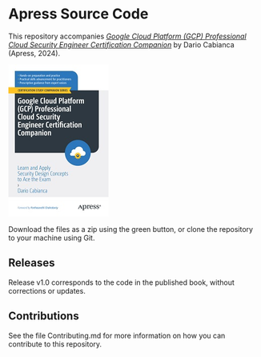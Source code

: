 # Apress Source Code

This repository accompanies [*Google Cloud Platform (GCP) Professional Cloud Security Engineer Certification Companion*](https://www.link.springer.com/book/10.1007/979-8-8688-0236-2) by Dario Cabianca (Apress, 2024).

[comment]: #cover
![Cover image](979-8-8688-0235-5.jpg)

Download the files as a zip using the green button, or clone the repository to your machine using Git.

## Releases

Release v1.0 corresponds to the code in the published book, without corrections or updates.

## Contributions

See the file Contributing.md for more information on how you can contribute to this repository.